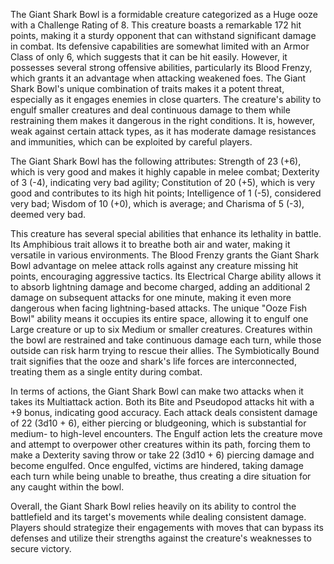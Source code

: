 The Giant Shark Bowl is a formidable creature categorized as a Huge ooze with a Challenge Rating of 8. This creature boasts a remarkable 172 hit points, making it a sturdy opponent that can withstand significant damage in combat. Its defensive capabilities are somewhat limited with an Armor Class of only 6, which suggests that it can be hit easily. However, it possesses several strong offensive abilities, particularly its Blood Frenzy, which grants it an advantage when attacking weakened foes. The Giant Shark Bowl's unique combination of traits makes it a potent threat, especially as it engages enemies in close quarters. The creature's ability to engulf smaller creatures and deal continuous damage to them while restraining them makes it dangerous in the right conditions. It is, however, weak against certain attack types, as it has moderate damage resistances and immunities, which can be exploited by careful players.

The Giant Shark Bowl has the following attributes: Strength of 23 (+6), which is very good and makes it highly capable in melee combat; Dexterity of 3 (-4), indicating very bad agility; Constitution of 20 (+5), which is very good and contributes to its high hit points; Intelligence of 1 (-5), considered very bad; Wisdom of 10 (+0), which is average; and Charisma of 5 (-3), deemed very bad. 

This creature has several special abilities that enhance its lethality in battle. Its Amphibious trait allows it to breathe both air and water, making it versatile in various environments. The Blood Frenzy grants the Giant Shark Bowl advantage on melee attack rolls against any creature missing hit points, encouraging aggressive tactics. Its Electrical Charge ability allows it to absorb lightning damage and become charged, adding an additional 2 damage on subsequent attacks for one minute, making it even more dangerous when facing lightning-based attacks. The unique "Ooze Fish Bowl" ability means it occupies its entire space, allowing it to engulf one Large creature or up to six Medium or smaller creatures. Creatures within the bowl are restrained and take continuous damage each turn, while those outside can risk harm trying to rescue their allies. The Symbiotically Bound trait signifies that the ooze and shark's life forces are interconnected, treating them as a single entity during combat.

In terms of actions, the Giant Shark Bowl can make two attacks when it takes its Multiattack action. Both its Bite and Pseudopod attacks hit with a +9 bonus, indicating good accuracy. Each attack deals consistent damage of 22 (3d10 + 6), either piercing or bludgeoning, which is substantial for medium- to high-level encounters. The Engulf action lets the creature move and attempt to overpower other creatures within its path, forcing them to make a Dexterity saving throw or take 22 (3d10 + 6) piercing damage and become engulfed. Once engulfed, victims are hindered, taking damage each turn while being unable to breathe, thus creating a dire situation for any caught within the bowl.

Overall, the Giant Shark Bowl relies heavily on its ability to control the battlefield and its target's movements while dealing consistent damage. Players should strategize their engagements with moves that can bypass its defenses and utilize their strengths against the creature's weaknesses to secure victory.